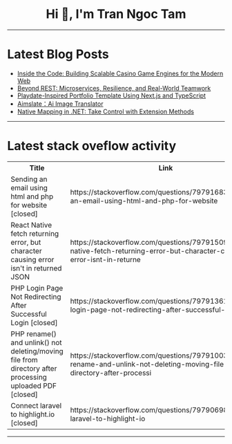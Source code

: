 <h1 align="center">Hi 👋, I'm Tran Ngoc Tam</h1>

---

# Latest Blog Posts 
<!-- BLOG-POST-LIST:START -->
- [Inside the Code: Building Scalable Casino Game Engines for the Modern Web](https://dev.to/bob_packer_7c9018a4d1a1f1/inside-the-code-building-scalable-casino-game-engines-for-the-modern-web-3ij9)
- [Beyond REST: Microservices, Resilience, and Real-World Teamwork](https://dev.to/cathylai/beyond-rest-microservices-resilience-and-real-world-teamwork-478)
- [Playdate-Inspired Portfolio Template Using Next.js and TypeScript](https://dev.to/jqueryscript/playdate-inspired-portfolio-template-using-nextjs-and-typescript-3nhj)
- [Aimslate：Ai Image Translator](https://dev.to/demetrius_hilpert/aimslateai-image-translator-2lah)
- [Native Mapping in .NET: Take Control with Extension Methods](https://dev.to/joaooliveiratech/native-mapping-in-net-take-control-with-extension-methods-21dh)
<!-- BLOG-POST-LIST:END -->

---

# Latest stack oveflow activity
<table>
  <tr><th>Title</th><th>Link</th></tr>
  <!-- STACKOVERFLOW:START --><tr><td>Sending an email using html and php for website [closed]</td><td>https://stackoverflow.com/questions/79791683/sending-an-email-using-html-and-php-for-website</td></tr><tr><td>React Native fetch returning error, but character causing error isn&#39;t in returned JSON</td><td>https://stackoverflow.com/questions/79791509/react-native-fetch-returning-error-but-character-causing-error-isnt-in-returne</td></tr><tr><td>PHP Login Page Not Redirecting After Successful Login [closed]</td><td>https://stackoverflow.com/questions/79791361/php-login-page-not-redirecting-after-successful-login</td></tr><tr><td>PHP rename&lpar;&rpar; and unlink&lpar;&rpar; not deleting/moving file from directory after processing uploaded PDF [closed]</td><td>https://stackoverflow.com/questions/79791003/php-rename-and-unlink-not-deleting-moving-file-from-directory-after-processi</td></tr><tr><td>Connect laravel to highlight.io [closed]</td><td>https://stackoverflow.com/questions/79790698/connect-laravel-to-highlight-io</td></tr><!-- STACKOVERFLOW:END -->
</table>

---


